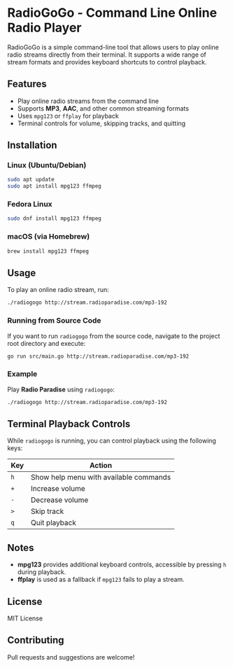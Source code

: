 # RadioGoGo - Command Line Online Radio Player

RadioGoGo is a simple command-line tool that allows users to play online radio streams directly from their terminal. It supports a wide range of stream formats and provides keyboard shortcuts to control playback.

## Features

- Play online radio streams from the command line
- Supports **MP3**, **AAC**, and other common streaming formats
- Uses `mpg123` or `ffplay` for playback
- Terminal controls for volume, skipping tracks, and quitting

## Installation

### Linux (Ubuntu/Debian)

```sh
sudo apt update
sudo apt install mpg123 ffmpeg
```

### Fedora Linux

```sh
sudo dnf install mpg123 ffmpeg
```

### macOS (via Homebrew)

```sh
brew install mpg123 ffmpeg
```

## Usage

To play an online radio stream, run:

```sh
./radiogogo http://stream.radioparadise.com/mp3-192
```

### Running from Source Code

If you want to run `radiogogo` from the source code, navigate to the project root directory and execute:

```sh
go run src/main.go http://stream.radioparadise.com/mp3-192
```

### Example

Play **Radio Paradise** using `radiogogo`:

```sh
./radiogogo http://stream.radioparadise.com/mp3-192
```

## Terminal Playback Controls

While `radiogogo` is running, you can control playback using the following keys:

| Key  | Action |
|------|--------|
| `h`  | Show help menu with available commands |
| `+`  | Increase volume |
| `-`  | Decrease volume |
| `>`  | Skip track |
| `q`  | Quit playback |

## Notes

- **mpg123** provides additional keyboard controls, accessible by pressing `h` during playback.
- **ffplay** is used as a fallback if `mpg123` fails to play a stream.

## License

MIT License

## Contributing

Pull requests and suggestions are welcome!

